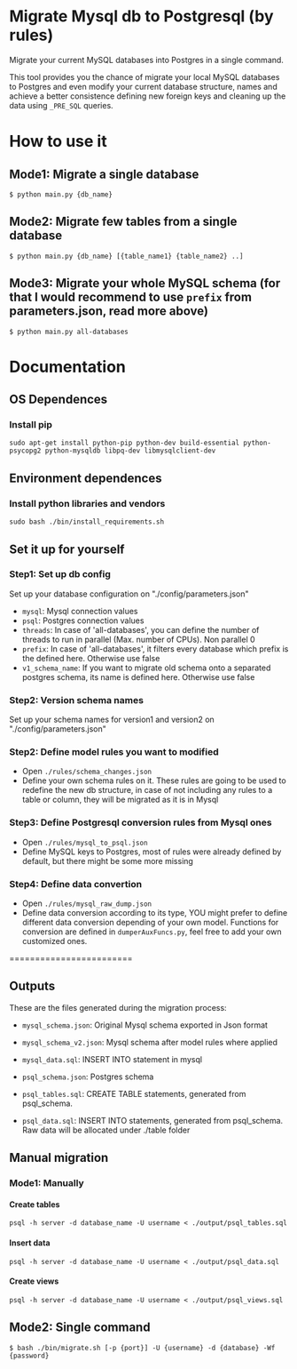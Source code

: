 # Migrate Mysql db to Postgresql (by rules) 

Migrate your current MySQL databases into Postgres in a single command.

This tool provides you the chance of migrate your local MySQL databases to Postgres and even modify your current database structure, names and achieve a better
 consistence defining new foreign keys and cleaning up the data using `_PRE_SQL` queries.

# How to use it
 
## Mode1: Migrate a single database
    $ python main.py {db_name}
    
## Mode2: Migrate few tables from a single database
    $ python main.py {db_name} [{table_name1} {table_name2} ..]

## Mode3: Migrate your whole MySQL schema (for that I would recommend to use `prefix` from parameters.json, read more above)
    $ python main.py all-databases
 

# Documentation
## OS Dependences
### Install pip
    sudo apt-get install python-pip python-dev build-essential python-psycopg2 python-mysqldb libpq-dev libmysqlclient-dev
    
## Environment dependences
### Install python libraries and vendors
    sudo bash ./bin/install_requirements.sh
    
## Set it up for yourself 
### Step1: Set up db config
Set up your database configuration on "./config/parameters.json"
* `mysql`: Mysql connection values
* `psql`: Postgres connection values
* `threads`: In case of 'all-databases', you can define the number of threads to run in parallel (Max. number of CPUs). Non parallel 0
* `prefix`: In case of 'all-databases', it filters every database which prefix is the defined here. Otherwise use false
* `v1_schema_name`: If you want to migrate old schema onto a separated postgres schema, its name is defined here. Otherwise use false

### Step2: Version schema names
Set up your schema names for version1 and version2 on "./config/parameters.json"

### Step2: Define model rules you want to modified
* Open `./rules/schema_changes.json`
* Define your own schema rules on it. These rules are going to be used to redefine the new db structure, in case of not including any rules to a table or column, they will be migrated as it is in Mysql 

### Step3: Define Postgresql conversion rules from Mysql ones
* Open `./rules/mysql_to_psql.json`
* Define MySQL keys to Postgres, most of rules were already defined by default, but there might be some more missing

### Step4: Define data convertion 
* Open `./rules/mysql_raw_dump.json`
* Define data conversion according to its type, YOU might prefer to define different data conversion depending of your own model. Functions for conversion are defined in `dumperAuxFuncs.py`, feel free to add your own customized ones.

========================

## Outputs
These are the files generated during the migration process:

* `mysql_schema.json`: Original Mysql schema exported in Json format
* `mysql_schema_v2.json`: Mysql schema after model rules where applied
* `mysql_data.sql`: INSERT INTO statement in mysql

* `psql_schema.json`: Postgres schema 
* `psql_tables.sql`: CREATE TABLE statements, generated from psql_schema. 
* `psql_data.sql`: INSERT INTO statements, generated from psql_schema. Raw data will be allocated under ./table folder

## Manual migration
### Mode1: Manually
#### Create tables
    psql -h server -d database_name -U username < ./output/psql_tables.sql
#### Insert data
    psql -h server -d database_name -U username < ./output/psql_data.sql
#### Create views
    psql -h server -d database_name -U username < ./output/psql_views.sql

## Mode2: Single command
    $ bash ./bin/migrate.sh [-p {port}] -U {username} -d {database} -Wf {password}
